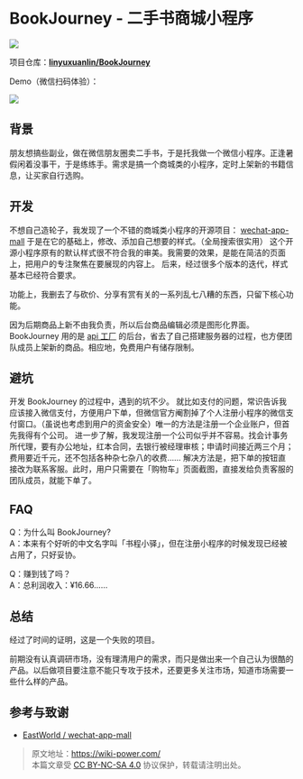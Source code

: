 # BookJourney - 二手书商城小程序

![](https://media.wiki-power.com/img/书程小驿.jpg)

项目仓库：[**linyuxuanlin/BookJourney**](https://github.com/linyuxuanlin/BookJourney)

Demo（微信扫码体验）：

![](https://media.wiki-power.com/img/1.jpg)

## 背景

朋友想搞些副业，做在微信朋友圈卖二手书，于是托我做一个微信小程序。正逢暑假闲着没事干，于是练练手。需求是搞一个商城类的小程序，定时上架新的书籍信息，让买家自行选购。

## 开发

不想自己造轮子，我发现了一个不错的商城类小程序的开源项目： [wechat-app-mall](https://github.com/EastWorld/wechat-app-mall) 于是在它的基础上，修改、添加自己想要的样式。（全局搜索很实用） 这个开源小程序原有的默认样式很不符合我的审美。我需要的效果，是能在简洁的页面上，把用户的专注聚焦在要展现的内容上。 后来，经过很多个版本的迭代，样式基本已经符合要求。

功能上，我删去了与砍价、分享有赏有关的一系列乱七八糟的东西，只留下核心功能。

因为后期商品上新不由我负责，所以后台商品编辑必须是图形化界面。BookJourney 用的是 [api 工厂](https://www.it120.cc/) 的后台，省去了自己搭建服务器的过程，也方便团队成员上架新的商品。相应地，免费用户有储存限制。

## 避坑

开发 BookJourney 的过程中，遇到的坑不少。 就比如支付的问题，常识告诉我应该接入微信支付，方便用户下单，但微信官方阉割掉了个人注册小程序的微信支付窗口。（虽说也考虑到用户的资金安全）唯一的方法是注册一个企业账户，但首先我得有个公司。 进一步了解，我发现注册一个公司似乎并不容易。找会计事务所代理，要有办公地址，红本合同，去银行被经理审核；申请时间接近两三个月；费用要近千元，还不包括各种杂七杂八的收费…… 解决方法是，把下单的按钮直接改为联系客服。此时，用户只需要在「购物车」页面截图，直接发给负责客服的团队成员，就能下单了。

## FAQ

Q：为什么叫 BookJourney?  
A：本来有个好听的中文名字叫「书程小驿」，但在注册小程序的时候发现已经被占用了，只好妥协。

Q：赚到钱了吗？  
A：总利润收入：¥16.66……

## 总结

经过了时间的证明，这是一个失败的项目。

前期没有认真调研市场，没有理清用户的需求，而只是做出来一个自己认为很酷的产品。以后做项目要注意不能只专攻于技术，还要更多关注市场，知道市场需要一些什么样的产品。

## 参考与致谢

- [EastWorld / wechat-app-mall](https://github.com/EastWorld/wechat-app-mall)

> 原文地址：<https://wiki-power.com/>  
> 本篇文章受 [CC BY-NC-SA 4.0](https://creativecommons.org/licenses/by/4.0/deed.zh) 协议保护，转载请注明出处。
